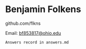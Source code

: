 # Benjamin Folkens

github.com/flkns

Email: bf853817@ohio.edu

```
Answers record in answers.md
```
